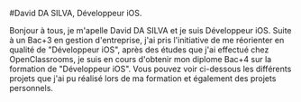 #David DA SILVA, Développeur iOS.

Bonjour à tous, je m'apelle David DA SILVA et je suis Développeur iOS. Suite à un Bac+3 en gestion d'entreprise, j'ai pris l'initiative de me réorienter en qualité de "Développeur iOS", après des études que j'ai effectué chez OpenClassrooms, je suis en cours d'obtenir mon diplome Bac+4 sur la formation de "Développeur iOS". Vous pouvez voir ci-dessous les différents projets que j'ai pu réalisé lors de ma formation et également des projets personnels.

<!--
**David-DaSilva7/David-DaSilva7** is a ✨ _special_ ✨ repository because its `README.md` (this file) appears on your GitHub profile.

Here are some ideas to get you started:

- 🔭 I’m currently working on ...
- 🌱 I’m currently learning ...
- 👯 I’m looking to collaborate on ...
- 🤔 I’m looking for help with ...
- 💬 Ask me about ...
- 📫 How to reach me: ...
- 😄 Pronouns: ...
- ⚡ Fun fact: ...
-->
